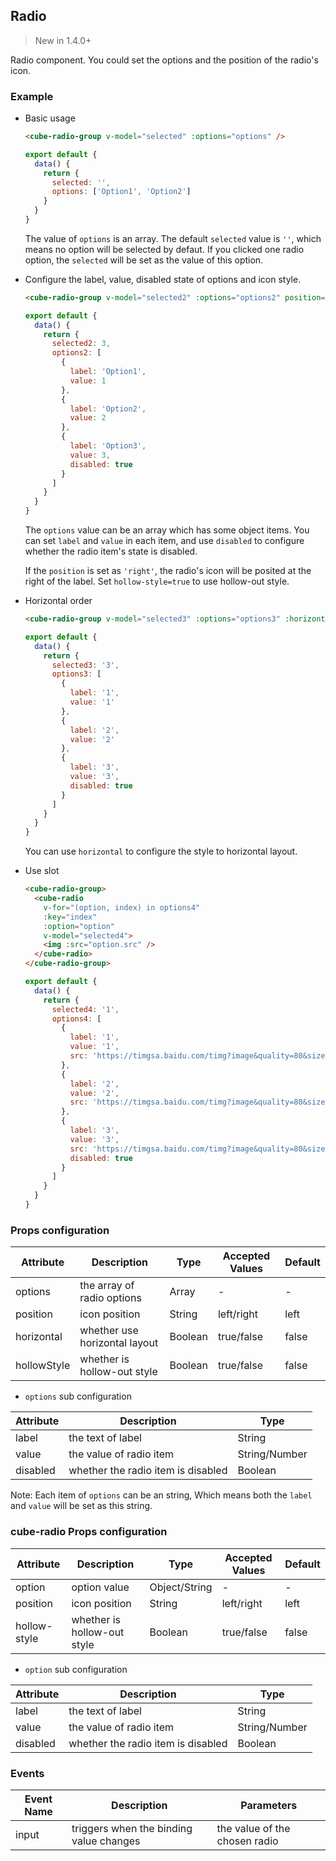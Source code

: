 ## Radio

> New in 1.4.0+

Radio component. You could set the options and the position of the radio's icon.

### Example

- Basic usage

  ```html
  <cube-radio-group v-model="selected" :options="options" />
  ```
  ```js
  export default {
    data() {
      return {
        selected: '',
        options: ['Option1', 'Option2']
      }
    }
  }
  ```

  The value of `options` is an array. The default `selected` value is  `''`, which means no option will be selected by defaut. If you clicked one radio option, the `selected` will be set as the value of this option.

- Configure the label, value, disabled state of options and icon style.

  ```html
  <cube-radio-group v-model="selected2" :options="options2" position="right" :hollow-style="true" />
  ```
  ```js
  export default {
    data() {
      return {
        selected2: 3,
        options2: [
          {
            label: 'Option1',
            value: 1
          },
          {
            label: 'Option2',
            value: 2
          },
          {
            label: 'Option3',
            value: 3,
            disabled: true
          }
        ]
      }
    }
  }
  ```

  The `options` value can be an array which has some object items. You can set `label` and `value` in each item, and use `disabled` to configure whether the radio item's state is disabled.

  If the `position` is set as `'right'`, the radio's icon will be posited at the right of the label. Set `hollow-style=true` to use hollow-out style.

- Horizontal order

  ```html
  <cube-radio-group v-model="selected3" :options="options3" :horizontal="true" />
  ```
  ```js
  export default {
    data() {
      return {
        selected3: '3',
        options3: [
          {
            label: '1',
            value: '1'
          },
          {
            label: '2',
            value: '2'
          },
          {
            label: '3',
            value: '3',
            disabled: true
          }
        ]
      }
    }
  }
  ```

  You can use `horizontal` to configure the style to horizontal layout.

- Use slot

  ```html
  <cube-radio-group>
    <cube-radio
      v-for="(option, index) in options4"
      :key="index"
      :option="option"
      v-model="selected4">
      <img :src="option.src" />
    </cube-radio>
  </cube-radio-group>
  ```

  ```js
  export default {
    data() {
      return {
        selected4: '1',
        options4: [
          {
            label: '1',
            value: '1',
            src: 'https://timgsa.baidu.com/timg?image&quality=80&size=b9999_10000&sec=1516805611092&di=80d0f229dd999ffa3be79d6e317832b0&imgtype=0&src=http%3A%2F%2Fimglf0.ph.126.net%2F1EnYPI5Vzo2fCkyy2GsJKg%3D%3D%2F2829667940890114965.jpg'
          },
          {
            label: '2',
            value: '2',
            src: 'https://timgsa.baidu.com/timg?image&quality=80&size=b9999_10000&sec=1516805611092&di=80d0f229dd999ffa3be79d6e317832b0&imgtype=0&src=http%3A%2F%2Fimglf0.ph.126.net%2F1EnYPI5Vzo2fCkyy2GsJKg%3D%3D%2F2829667940890114965.jpg'
          },
          {
            label: '3',
            value: '3',
            src: 'https://timgsa.baidu.com/timg?image&quality=80&size=b9999_10000&sec=1516805611092&di=80d0f229dd999ffa3be79d6e317832b0&imgtype=0&src=http%3A%2F%2Fimglf0.ph.126.net%2F1EnYPI5Vzo2fCkyy2GsJKg%3D%3D%2F2829667940890114965.jpg',
            disabled: true
          }
        ]
      }
    }
  }
  ```

### Props configuration

| Attribute | Description | Type | Accepted Values | Default |
| - | - | - | - | - |
| options | the array of radio options | Array | - | - |
| position | icon position | String | left/right | left |
| horizontal | whether use horizontal layout | Boolean | true/false | false |
| hollowStyle | whether is hollow-out style | Boolean | true/false | false |

* `options` sub configuration

| Attribute | Description | Type  |
| - | - | - |
| label | the text of label | String |
| value | the value of radio item | String/Number |
| disabled | whether the radio item is disabled | Boolean |

Note: Each item of `options` can be an string, Which means both the `label` and `value` will be set as this string.

### cube-radio Props configuration

| Attribute | Description | Type | Accepted Values | Default |
| - | - | - | - | - |
| option | option value | Object/String | - | - |
| position | icon position | String | left/right | left |
| hollow-style | whether is hollow-out style | Boolean | true/false | false |

* `option` sub configuration

| Attribute | Description | Type  |
| - | - | - |
| label | the text of label | String |
| value | the value of radio item | String/Number |
| disabled | whether the radio item is disabled | Boolean |

### Events

| Event Name | Description | Parameters |
| - | - | - |
| input | triggers when the binding value changes | the value of the chosen radio |
